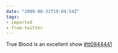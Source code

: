 ```yaml
---
date: "2009-08-31T19:04:54Z"
tags:
- imported
- from-twitter
---
```

True Blood is an excellent show [#tt0844441](https://imdb.com/title/tt0844441)
